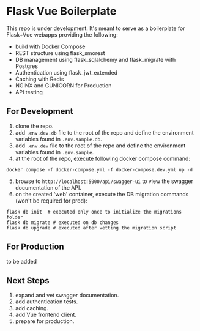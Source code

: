 # Flask Vue Boilerplate
This repo is under development. It's meant to serve as a boilerplate for Flask+Vue webapps providing the following:

- build with Docker Compose
- REST structure using flask_smorest
- DB management using flask_sqlalchemy and flask_migrate with Postgres
- Authentication using flask_jwt_extended
- Caching with Redis
- NGINX and GUNICORN for Production
- API testing


## For Development
1. clone the repo.
2. add `.env.dev.db` file to the root of the repo and define the environment variables found in `.env.sample.db`.
3. add `.env.dev` file to the root of the repo and define the environment variables found in `.env.sample`.
4. at the root of the repo, execute following docker compose command:
  ```
  docker compose -f docker-compose.yml -f docker-compose.dev.yml up -d
  ```
5. browse to `http://localhost:5000/api/swagger-ui` to view the swagger documentation of the API.
6. on the created 'web' container, execute the DB migration commands (won't be required for prod):
  ```
  flask db init  # executed only once to initialize the migrations folder
  flask db migrate # executed on db changes
  flask db upgrade # executed after vetting the migration script
  ```


## For Production
to be added

## Next Steps
1. expand and vet swagger documentation.
2. add authentication tests.
3. add caching.
4. add Vue frontend client.
5. prepare for production.